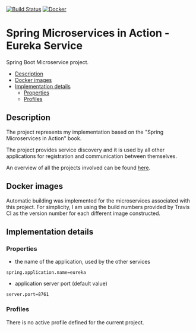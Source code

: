 [![Build Status](https://travis-ci.org/mariamihai/sma-eureka-service.svg?branch=master)](https://travis-ci.org/mariamihai/sma-eureka-service)
[![Docker](https://img.shields.io/docker/v/mariamihai/sma-eureka-service?sort=date)](https://hub.docker.com/r/mariamihai/sma-eureka-service)

# Spring Microservices in Action - Eureka Service
Spring Boot Microservice project.

  - [Description](#description)
  - [Docker images](#docker-images)
  - [Implementation details](#implementation-details)
    - [Properties](#properties)
    - [Profiles](#profiles)

## Description
The project represents my implementation based on the "Spring Microservices in Action" book.

The project provides service discovery and it is used by all other applications for registration and communication between themselves.

An overview of all the projects involved can be found [here](https://github.com/mariamihai/sma-overview/edit/master/README.md).

## Docker images
Automatic building was implemented for the microservices associated with this project.
For simplicity, I am using the build numbers provided by Travis CI as the version number for each different image constructed.

## Implementation details
### Properties
- the name of the application, used by the other services 
```
spring.application.name=eureka
```
- application server port (default value)
```
server.port=8761
```

### Profiles
There is no active profile defined for the current project.
